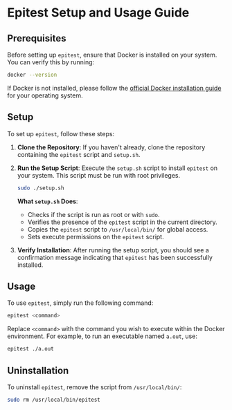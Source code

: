 
# Epitest Setup and Usage Guide

## Prerequisites

Before setting up `epitest`, ensure that Docker is installed on your system. You can verify this by running:

```bash
docker --version
```

If Docker is not installed, please follow the [official Docker installation guide](https://docs.docker.com/get-docker/) for your operating system.

## Setup

To set up `epitest`, follow these steps:

1. **Clone the Repository**: If you haven't already, clone the repository containing the `epitest` script and `setup.sh`.

2. **Run the Setup Script**: Execute the `setup.sh` script to install `epitest` on your system. This script must be run with root privileges.

   ```bash
   sudo ./setup.sh
   ```

   **What `setup.sh` Does**:
   - Checks if the script is run as root or with `sudo`.
   - Verifies the presence of the `epitest` script in the current directory.
   - Copies the `epitest` script to `/usr/local/bin/` for global access.
   - Sets execute permissions on the `epitest` script.

3. **Verify Installation**: After running the setup script, you should see a confirmation message indicating that `epitest` has been successfully installed.

## Usage

To use `epitest`, simply run the following command:

```bash
epitest <command>
```

Replace `<command>` with the command you wish to execute within the Docker environment. For example, to run an executable named `a.out`, use:

```bash
epitest ./a.out
```

## Uninstallation

To uninstall `epitest`, remove the script from `/usr/local/bin/`:

```bash
sudo rm /usr/local/bin/epitest
```